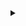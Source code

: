 <details>
<summary> </summary>
<div markdown="1">
H2DataBase
    * 주로 개발용이나 소규모 프로젝트에 사용되는 파일 기반의 경량 데이터베이스다.

</div>
</details>